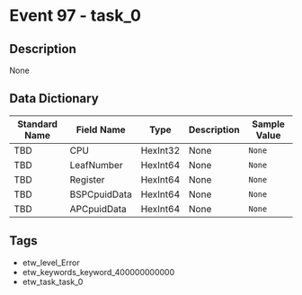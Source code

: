 # Event 97 - task_0

## Description
None

## Data Dictionary
|Standard Name|Field Name|Type|Description|Sample Value|
|---|---|---|---|---|
|TBD|CPU|HexInt32|None|`None`|
|TBD|LeafNumber|HexInt64|None|`None`|
|TBD|Register|HexInt64|None|`None`|
|TBD|BSPCpuidData|HexInt64|None|`None`|
|TBD|APCpuidData|HexInt64|None|`None`|

## Tags
* etw_level_Error
* etw_keywords_keyword_400000000000
* etw_task_task_0